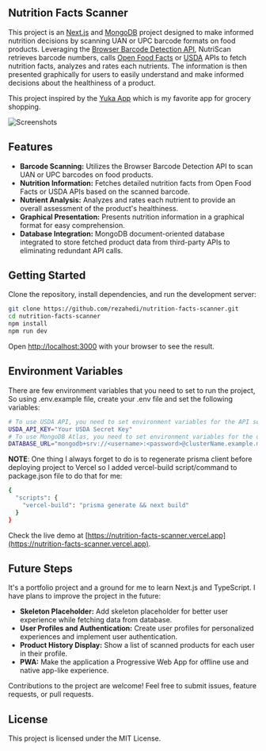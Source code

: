 ## Nutrition Facts Scanner

This project is an [Next.js](https://nextjs.org/) and [MongoDB](https://mongodb.com) project designed to make informed nutrition decisions by scanning UAN or UPC barcode formats on food products. Leveraging the [Browser Barcode Detection API](https://developer.mozilla.org/en-US/docs/Web/API/Barcode_Detection_API), NutriScan retrieves barcode numbers, calls [Open Food Facts](https://world.openfoodfacts.org/data) or [USDA](https://fdc.nal.usda.gov/api-guide.html) APIs to fetch nutrition facts, analyzes and rates each nutrients. The information is then presented graphically for users to easily understand and make informed decisions about the healthiness of a product.

This project inspired by the [Yuka App](https://yuka.io) which is my favorite app for grocery shopping.

![Screenshots](https://github.com/rezahedi/nutrition-facts-scanner/blob/main/public/Screenshots_20231219-120947-portrait.png)

## Features

- __Barcode Scanning:__ Utilizes the Browser Barcode Detection API to scan UAN or UPC barcodes on food products.
- __Nutrition Information:__ Fetches detailed nutrition facts from Open Food Facts or USDA APIs based on the scanned barcode.
- __Nutrient Analysis:__ Analyzes and rates each nutrient to provide an overall assessment of the product's healthiness.
- __Graphical Presentation:__ Presents nutrition information in a graphical format for easy comprehension.
- __Database Integration:__ MongoDB document-oriented database integrated to store fetched product data from third-party APIs to eliminating redundant API calls.

## Getting Started

Clone the repository, install dependencies, and run the development server:

```bash
git clone https://github.com/rezahedi/nutrition-facts-scanner.git
cd nutrition-facts-scanner
npm install
npm run dev
```
Open [http://localhost:3000](http://localhost:3000) with your browser to see the result.

## Environment Variables

There are few environment variables that you need to set to run the project, So using .env.example file, create your .env file and set the following variables:

```bash
# To use USDA API, you need to set environment variables for the API secret. 
USDA_API_KEY="Your USDA Secret Key"
# To use MongoDB Atlas, you need to set environment variables for the database connection string.
DATABASE_URL="mongodb+srv://<username>:<password>@clusterName.example.mongodb.net/<DatabaseName>"
```

__NOTE__: One thing I always forget to do is to regenerate prisma client before deploying project to Vercel so I added vercel-build script/command to package.json file to do that for me:

```bash
{
  "scripts": {
    "vercel-build": "prisma generate && next build"
  }
}
```

Check the live demo at [https://nutrition-facts-scanner.vercel.app](https://nutrition-facts-scanner.vercel.app).

## Future Steps

It's a portfolio project and a ground for me to learn Next.js and TypeScript. I have plans to improve the project in the future:

- __Skeleton Placeholder:__ Add skeleton placeholder for better user experience while fetching data from database.
- __User Profiles and Authentication:__ Create user profiles for personalized experiences and implement user authentication.
- __Product History Display:__ Show a list of scanned products for each user in their profile.
- __PWA:__ Make the application a Progressive Web App for offline use and native app-like experience.

Contributions to the project are welcome! Feel free to submit issues, feature requests, or pull requests.

## License

This project is licensed under the MIT License.
